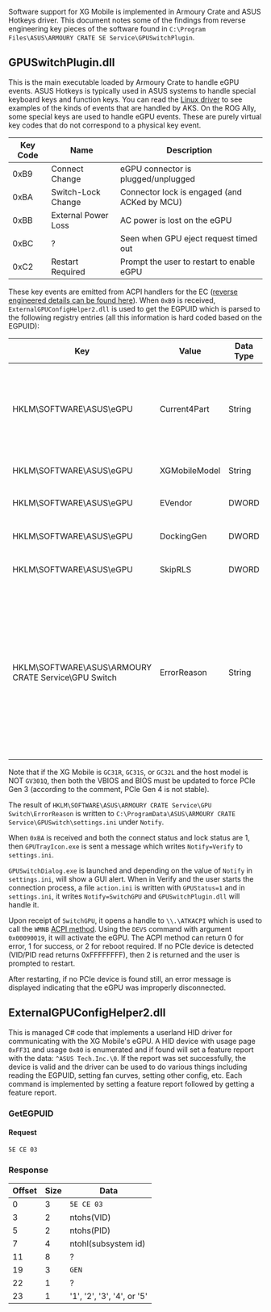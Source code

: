 Software support for XG Mobile is implemented in Armoury Crate and ASUS Hotkeys driver. This document notes some of the findings from reverse engineering key pieces of the software found in `C:\Program Files\ASUS\ARMOURY CRATE SE Service\GPUSwitchPlugin`.

## GPUSwitchPlugin.dll
This is the main executable loaded by Armoury Crate to handle eGPU events. ASUS Hotkeys is typically used in ASUS systems to handle special keyboard keys and function keys. You can read the [Linux driver][1] to see examples of the kinds of events that are handled by AKS. On the ROG Ally, some special keys are used to handle eGPU events. These are purely virtual key codes that do not correspond to a physical key event.

| Key Code | Name                | Description                                  |
|----------|---------------------|----------------------------------------------|
| 0xB9     | Connect Change      | eGPU connector is plugged/unplugged          |
| 0xBA     | Switch-Lock Change  | Connector lock is engaged (and ACKed by MCU) |
| 0xBB     | External Power Loss | AC power is lost on the eGPU                 |
| 0xBC     | ?                   | Seen when GPU eject request timed out        |
| 0xC2     | Restart Required    | Prompt the user to restart to enable eGPU    |

These key events are emitted from ACPI handlers for the EC ([reverse engineered details can be found here](ACPI_Annotated.asl)). When `0xB9` is received, `ExternalGPUConfigHelper2.dll` is used to get the EGPUID which is parsed to the following registry entries (all this information is hard coded based on the EGPUID):

| Key                                                 | Value         | Data Type | Data                                                                                                                                                                                                                               |
|-----------------------------------------------------|---------------|-----------|------------------------------------------------------------------------------------------------------------------------------------------------------------------------------------------------------------------------------------|
| HKLM\SOFTWARE\ASUS\eGPU                             | Current4Part  | String    | `10de-249d-218b-1043`, `10de-249c-217b-1043`, `1002-73DF-21CB-1043`, `10de-2717-21fb-1043`, `10de-27a0-220b-1043`                                                                                                                  |
| HKLM\SOFTWARE\ASUS\eGPU                             | XGMobileModel | String    | `GC31R`, `GC31S`, `GC32L`, `GC33Y`, `GC33Z`                                                                                                                                                                                        |
| HKLM\SOFTWARE\ASUS\eGPU                             | EVendor       | DWORD     | `0x0` = NVIDIA, `0x100` = AMD, `0x200` = Intel                                                                                                                                                                                     |
| HKLM\SOFTWARE\ASUS\eGPU                             | DockingGen    | DWORD     | PCIe generation: `3` or `4`                                                                                                                                                                                                        |
| HKLM\SOFTWARE\ASUS\eGPU                             | SkipRLS       | DWORD     | `0` or `1` if VBIOS update is needed                                                                                                                                                                                               |
| HKLM\SOFTWARE\ASUS\ARMOURY CRATE Service\GPU Switch | ErrorReason   | String    | `NoPower` = any error trying to read EGPUID, `OldVBIOS` = eGPU is PCIe Gen 4 and host is Gen 4, `UpgradingVBIOS` = eGPU is PCIe Gen 4 and host is Gen 3, `OldBIOS` = if ACPI returns no support for this GPU vendor, `` = No error |

Note that if the XG Mobile is `GC31R`, `GC31S`, or `GC32L` and the host model is NOT `GV301Q`, then both the VBIOS and BIOS must be updated to force PCIe Gen 3 (according to the comment, PCIe Gen 4 is not stable).

The result of `HKLM\SOFTWARE\ASUS\ARMOURY CRATE Service\GPU Switch\ErrorReason` is written to `C:\ProgramData\ASUS\ARMOURY CRATE Service\GPUSwitch\settings.ini` under `Notify`.

When `0xBA` is received and both the connect status and lock status are 1, then `GPUTrayIcon.exe` is sent a message which writes `Notify=Verify` to `settings.ini`.

`GPUSwitchDialog.exe` is launched and depending on the value of `Notify` in `settings.ini`, will show a GUI alert. When in Verify and the user starts the connection process, a file `action.ini` is written with `GPUStatus=1` and in `settings.ini`, it writes `Notify=SwitchGPU` and `GPUSwitchPlugin.dll` will handle it.

Upon receipt of `SwitchGPU`, it opens a handle to `\\.\ATKACPI` which is used to call the `WMNB` [ACPI method](ACPI_Annotated.asl). Using the `DEVS` command with argument `0x00090019`, it will activate the eGPU. The ACPI method can return 0 for error, 1 for success, or 2 for reboot required. If no PCIe device is detected (VID/PID read returns 0xFFFFFFFF), then 2 is returned and the user is prompted to restart.

After restarting, if no PCIe device is found still, an error message is displayed indicating that the eGPU was improperly disconnected.

## ExternalGPUConfigHelper2.dll
This is managed C# code that implements a userland HID driver for communicating with the XG Mobile's eGPU. A HID device with usage page `0xFF31` and usage `0x80` is enumerated and if found will set a feature report with the data: `^ASUS Tech.Inc.\0`. If the report was set successfully, the device is valid and the driver can be used to do various things including reading the EGPUID, setting fan curves, setting other config, etc. Each command is implemented by setting a feature report followed by getting a feature report.

### GetEGPUID
#### Request
`5E CE 03`

### Response
| Offset | Size | Data                       |
|--------|------|----------------------------|
| 0      | 3    | `5E CE 03`                 |
| 3      | 2    | ntohs(VID)                 |
| 5      | 2    | ntohs(PID)                 |
| 7      | 4    | ntohl(subsystem id)        |
| 11     | 8    | ?                          |
| 19     | 3    | `GEN`                      |
| 22     | 1    | ?                          |
| 23     | 1    | '1', '2', '3', '4', or '5' |

[1]: https://github.com/torvalds/linux/blob/master/drivers/platform/x86/acer-wmi.c
